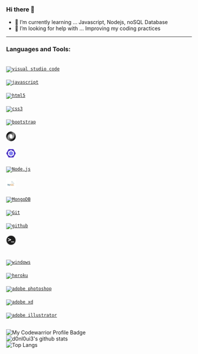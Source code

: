 ### Hi there 👋
- 🌱 I’m currently learning ... Javascript, Nodejs, noSQL Database
- 🤔 I’m looking for help with ... Improving my coding practices  
---

### Languages and Tools:

[<code>
<img alt="visual studio code" width="26px" src="https://img.icons8.com/fluent/240/000000/visual-studio-code-2019.png" />
</code>](https://code.visualstudio.com/)
[<code>
<img alt="javascript" width="26px" src="https://img.icons8.com/color/240/000000/javascript.png" />
</code>](https://developer.mozilla.org/en-US/docs/Web/JavaScript)
[<code>
<img alt="html5" width="26px" src="https://img.icons8.com/color/240/000000/html-5.png">
</code>](https://developer.mozilla.org/en-US/docs/Web/HTML)
[<code>
<img alt="css3" width="26px" src="https://img.icons8.com/color/240/000000/css3.png">
</code>](https://developer.mozilla.org/en-US/docs/Web/CSS)
[<code>
<img alt="bootstrap" width="26px" src="https://img.icons8.com/color/240/000000/bootstrap.png">
</code>](https://www.getbootstrap.com/)
[<code>
<img alt="json" width="26px" src="https://raw.githubusercontent.com/github/explore/80688e429a7d4ef2fca1e82350fe8e3517d3494d/topics/json/json.png">
</code>](https://www.json.org/json-en.html)
[<code>
<img alt="eslint" width="26px" src="https://raw.githubusercontent.com/github/explore/80688e429a7d4ef2fca1e82350fe8e3517d3494d/topics/eslint/eslint.png">
</code>](https://www.eslint.org/)
[<code>
<img alt="Node.js" width="26px" src="https://img.icons8.com/color/240/000000/nodejs.png">
</code>](https://www.nodejs.org/en/)
[<code>
<img alt="MySQL" width="26px" src="https://raw.githubusercontent.com/github/explore/80688e429a7d4ef2fca1e82350fe8e3517d3494d/topics/mysql/mysql.png">
</code>](https://www.dev.mysql.com/)
[<code>
<img alt="MongoDB" width="26px" src="https://img.icons8.com/color/240/000000/mongodb.png">
</code>](https://www.mongodb.com/)
[<code>
<img alt="Git" width="26px" src="https://img.icons8.com/color/240/000000/git.png">
</code>](https://www.git-scm.com/)
[<code>
<img alt="github" width="26px" src="https://img.icons8.com/ios-glyphs/240/000000/github.png">
</code>](https://www.github.com/)
[<code>
<img alt="terminal" width="26px" src="https://raw.githubusercontent.com/github/explore/80688e429a7d4ef2fca1e82350fe8e3517d3494d/topics/terminal/terminal.png">
</code>](https://hyper.is/)
<br />
[<code>
<img alt="windows" width="26px" src="https://img.icons8.com/color/240/000000/windows-10.png">
</code>](https://www.microsoft.com/en-us/windows)
[<code>
<img alt="heroku" width="26px" src="https://img.icons8.com/nolan/240/heroku.png">
</code>](https://www.heroku.com/)
[<code>
<img alt="adobe photoshop" width="26px" src="https://img.icons8.com/fluent/240/000000/adobe-photoshop.png">
</code>](https://www.adobe.com/)
[<code>
<img alt="adobe xd" width="26px" src="https://img.icons8.com/color/240/000000/adobe-xd.png">
</code>](https://www.adobe.com/)
[<code>
<img alt="adobe illustrator" width="26px" src="https://img.icons8.com/color/240/000000/adobe-illustrator.png">
</code>](https://www.adobe.com/)

##
![My Codewarrior Profile Badge](https://www.codewars.com/users/d0nl0ui3/badges/small)  
![d0nl0ui3's github stats](https://github-readme-stats.vercel.app/api?username=d0nl0ui3&theme=gruvbox)  
![Top Langs](https://github-readme-stats.vercel.app/api/top-langs/?username=d0nl0ui3&layout=compact&theme=dracula)
